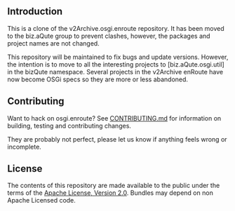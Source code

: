 
## Introduction

This is a clone of the v2Archive.osgi.enroute repository. It has been moved to the biz.aQute group
to prevent clashes, however, the packages and project names are not changed.

This repository will be maintained to fix bugs and update versions. However, the intention is to
move to all the interesting projects to [biz.aQute.osgi.util] in the bizQute namespace. Several
projects in the v2Archive enRoute have now become OSGi specs so they are more or less abandoned.



## Contributing

Want to hack on osgi.enroute? See [CONTRIBUTING.md](CONTRIBUTING.md) for information on building, testing and contributing changes.

They are probably not perfect, please let us know if anything feels
wrong or incomplete.

## License

The contents of this repository are made available to the public under the terms of the [Apache License, Version 2.0](https://www.apache.org/licenses/LICENSE-2.0).
Bundles may depend on non Apache Licensed code.

[enroute]: http://enroute.osgi.org
